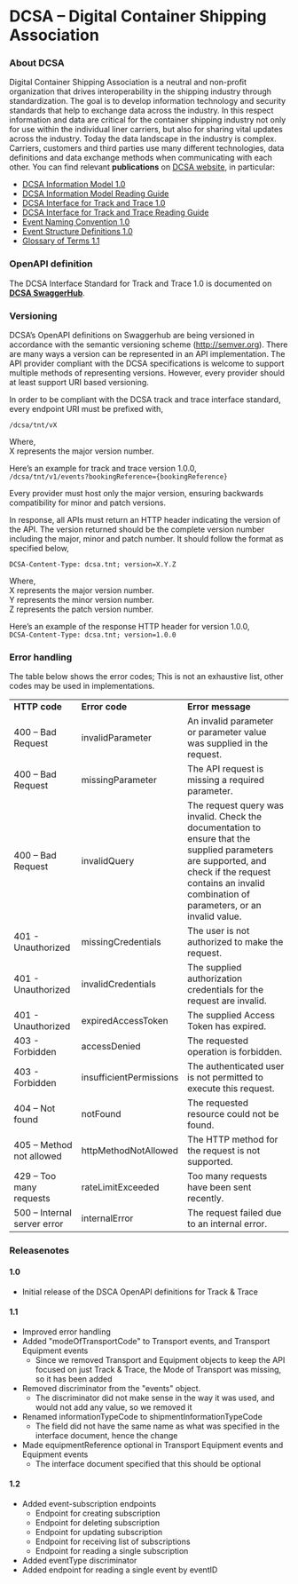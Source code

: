 # DCSA – Digital Container Shipping Association

### About DCSA
Digital Container Shipping Association is a neutral and non-profit organization that drives interoperability in the shipping industry through standardization. The goal is to develop information technology and security standards that help to exchange data across the industry. In this respect information and data are critical for the container shipping industry not only for use within the individual liner carriers, but also for sharing vital updates across the industry. Today the data landscape in the industry is complex. Carriers, customers and third parties use many different technologies, data definitions and data exchange methods when communicating with each other. You can find relevant **publications** on [DCSA website](https://dcsa.org/), in particular:
-	[DCSA Information Model 1.0](https://dcsa.org/wp-content/uploads/2020/01/DCSA-Information-Model-1.0.pdf)
-	[DCSA Information Model Reading Guide]( https://dcsa.org/wp-content/uploads/2020/01/DCSA-Information-Model-1.0-Reading-Guide.pdf)
-	[DCSA Interface for Track and Trace 1.0]( https://dcsa.org/wp-content/uploads/2020/01/DCSA-Interface-Standard-for-Track-and-Trace-1.0.pdf)
-	[DCSA Interface for Track and Trace Reading Guide]( https://dcsa.org/wp-content/uploads/2020/01/DCSA-Interface-Standard-for-Track-and-Trace-1.0-Reading-Guide.pdf)
-	[Event Naming Convention 1.0]( https://dcsa.org/wp-content/uploads/2020/01/DCSA-event-naming-convention-Publishing-1.0.pdf)
-	[Event Structure Definitions 1.0]( https://dcsa.org/wp-content/uploads/2020/01/Event-structure-Definitions-1.0.pdf)
-	[Glossary of Terms 1.1]( https://dcsa.org/wp-content/uploads/2020/01/GLOSSARY-OF-TERMS-1.1.pdf)

### OpenAPI definition
The DCSA Interface Standard for Track and Trace 1.0 is documented on [**DCSA SwaggerHub**](https://app.swaggerhub.com/apis/dcsaorg/DCSA_OAS).

### Versioning
DCSA’s OpenAPI definitions on Swaggerhub are being versioned in accordance with the semantic versioning scheme (http://semver.org). There are many ways a version can be represented in an API implementation. The API provider compliant with the DCSA specifications is welcome to support multiple methods of representing versions. However, every provider should at least support URI based versioning.

In order to be compliant with the DCSA track and trace interface standard, every endpoint URI must be prefixed with,

`/dcsa/tnt/vX`

Where,<br/>
X represents the major version number.<br/>

Here’s an example for track and trace version 1.0.0,<br/>
`/dcsa/tnt/v1/events?bookingReference={bookingReference}`<br/>

Every provider must host only the major version, ensuring backwards compatibility for minor and patch versions.

In response, all APIs must return an HTTP header indicating the version of the API. The version returned should be the complete version number including the major, minor and patch number. It should follow the format as specified below,

`DCSA-Content-Type: dcsa.tnt; version=X.Y.Z`

Where,<br/>
X represents the major version number.<br/>
Y represents the minor version number.<br/>
Z represents the patch version number.<br/>

Here’s an example of the response HTTP header for version 1.0.0,<br/>
`DCSA-Content-Type: dcsa.tnt; version=1.0.0`<br/>

### Error handling
The table below shows the error codes; This is not an exhaustive list, other codes may be used in implementations.

|                             |                         |               |
|-----------------------------|-------------------------|---------------|
| **HTTP code**                   | **Error code**              | **Error message** |
| 400 – Bad Request           | invalidParameter        | An invalid parameter or parameter value was supplied in the request.|
| 400 – Bad Request           | missingParameter        | The API request is missing a required parameter. |
| 400 – Bad Request           | invalidQuery            | The request query was invalid. Check the documentation to ensure that the supplied parameters are supported, and check if the request contains an invalid combination of parameters, or an invalid value. |
| 401 \- Unauthorized         | missingCredentials      | The user is not authorized to make the request. |
| 401 \- Unauthorized         | invalidCredentials      | The supplied authorization credentials for the request are invalid. |
| 401 \- Unauthorized         | expiredAccessToken      | The supplied Access Token has expired. |
| 403 \- Forbidden            | accessDenied            | The requested operation is forbidden.|
| 403 \- Forbidden            | insufficientPermissions | The authenticated user is not permitted to execute this request.|
| 404 – Not found             | notFound                | The requested resource could not be found.|
| 405 – Method not allowed    | httpMethodNotAllowed    | The HTTP method for the request is not supported\.|
| 429 – Too many requests     | rateLimitExceeded       | Too many requests have been sent recently.|
| 500 – Internal server error | internalError           | The request failed due to an internal error.|

### Releasenotes
#### 1.0
 * Initial release of the DSCA OpenAPI definitions for Track & Trace

####  1.1
* Improved error handling
* Added "modeOfTransportCode" to Transport events, and Transport Equipment events
  * Since we removed Transport and Equipment objects to keep the API focused on just Track & Trace, the Mode of Transport was missing, so it has been added
* Removed discriminator from the "events" object.
  * The discriminator did not make sense in the way it was used, and would not add any value, so we removed it
* Renamed informationTypeCode to shipmentInformationTypeCode
  * The field did not have the same name as what was specified in the interface document, hence the change
* Made equipmentReference optional in Transport Equipment events and Equipment events
  * The interface document specified that this should be optional
#### 1.2
* Added event-subscription endpoints
  * Endpoint for creating subscription
  * Endpoint for deleting subscription
  * Endpoint for updating subscription
  * Endpoint for receiving list of subscriptions
  * Endpoint for reading a single subscription
* Added eventType discriminator
* Added endpoint for reading a single event by eventID


